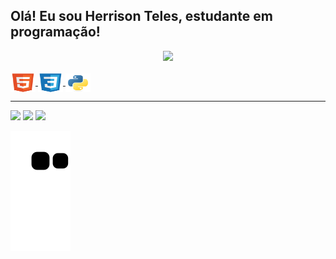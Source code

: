 ## Olá! Eu sou Herrison Teles, estudante em programação! 

<div align="center">
  <a href="https://github.com/HerrisonTeles">
  <img width="48%" src="https://github-readme-stats.vercel.app/api?username=HerrisonTeles&show_icons=true&theme=radical&include_all_commits=true&count_private=true"/>
  <!--<img width="48%" src="https://github-readme-stats.vercel.app/api/top-langs/?username=HerrisonTeles&layout=compact&langs_count=7&theme=radical"> -->
  
</div>
  
  <div style="display: inline_block"><br>
  <img align="center" alt="Rafa-HTML" height="30" width="40" src="https://raw.githubusercontent.com/devicons/devicon/master/icons/html5/html5-original.svg">
  <img align="center" alt="Rafa-CSS" height="30" width="40" src="https://raw.githubusercontent.com/devicons/devicon/master/icons/css3/css3-original.svg">
  <img align="center" alt="Rafa-Python" height="30" width="40" src="https://raw.githubusercontent.com/devicons/devicon/master/icons/python/python-original.svg">
</div>

  <div> <hr>
  <a href="https://www.instagram.com/herrison_teles" target="_blank"><img src="https://img.shields.io/badge/-Instagram-%23E4405F?style=for-the-badge&logo=instagram&logoColor=white" target="_blank"></a>
  <a href = "mailto:herrison12telesi@gmail.com"><img src="https://img.shields.io/badge/-Gmail-%23333?style=for-the-badge&logo=gmail&logoColor=white" target="_blank"></a>
  <a href="https://www.linkedin.com/in/herrison-teles-da-silva-171353227/" target="_blank"><img src="https://img.shields.io/badge/-LinkedIn-%230077B5?style=for-the-badge&logo=linkedin&logoColor=white" target="_blank"></a> 
 
  ![Snake animation](https://github.com/rafaballerini/rafaballerini/blob/output/github-contribution-grid-snake.svg)
 
</div>
